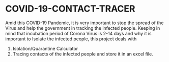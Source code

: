 # COVID-19-CONTACT-TRACER
Amid this COVID-19 Pandemic, it is very important to stop the spread of the Virus and help the government in tracking the infected people.
Keeping in mind that incubation period of Corona Virus is 2-14 days and why it is important to Isolate the infected people, this project deals with 
1) Isolation/Quarantine Calculator
2) Tracing contacts of the infected people and store it in an excel file.   
